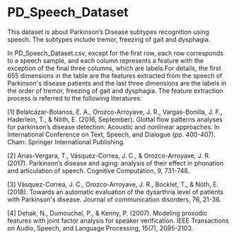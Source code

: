 # PD_Speech_Dataset
This dataset is about Parkinson’s Disease subtypes recognition using speech. The subtypes include tremor, freezing of gait and dysphagia.

In PD_Speech_Dataset.csv, except for the first row, each row corresponds to a speech sample, and each column represents a feature with the exception of the final three columns, which are labels.For details, the first 655 dimensions in the table are the features extracted from the speech of Parkinson's disease patients and the last three dimensions are the labels in the order of tremor, freezing of gait and dysphagia. The feature extraction process is referred to the following literatures:

[1] Belalcázar-Bolanos, E. A., Orozco-Arroyave, J. R., Vargas-Bonilla, J. F., Haderlein, T., & Nöth, E. (2016, September). Glottal flow patterns analyses for parkinson’s disease detection: Acoustic and nonlinear approaches. In International Conference on Text, Speech, and Dialogue (pp. 400-407). Cham: Springer International Publishing.

[2] Arias-Vergara, T., Vásquez-Correa, J. C., & Orozco-Arroyave, J. R. (2017). Parkinson’s disease and aging: analysis of their effect in phonation and articulation of speech. Cognitive Computation, 9, 731-748.

[3] Vásquez-Correa, J. C., Orozco-Arroyave, J. R., Bocklet, T., & Nöth, E. (2018). Towards an automatic evaluation of the dysarthria level of patients with Parkinson's disease. Journal of communication disorders, 76, 21-36.

[4] Dehak, N., Dumouchel, P., & Kenny, P. (2007). Modeling prosodic features with joint factor analysis for speaker verification. IEEE Transactions on Audio, Speech, and Language Processing, 15(7), 2095-2103.
